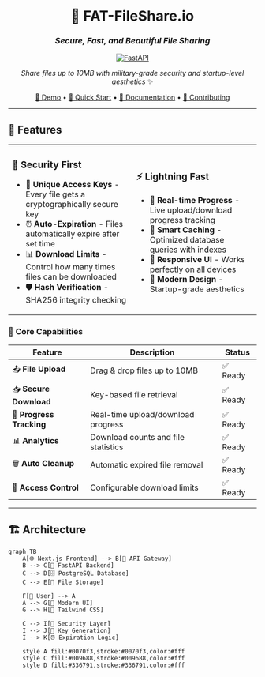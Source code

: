 <div align="center">

# 🚀 FAT-FileShare.io

### *Secure, Fast, and Beautiful File Sharing*

[![FastAPI](https://img.shields.io/badge/FastAPI-005571?style=for-the-badge&logo=fastapi)](https://fastapi.tiangolo.com/)

*Share files up to 10MB with military-grade security and startup-level aesthetics* ✨

[🎯 Demo](#-demo) • [🚀 Quick Start](#-quick-start) • [📖 Documentation](#-documentation) • [🤝 Contributing](#-contributing)

</div>

---

## 🌟 Features

<table>
<tr>
<td width="50%">

### 🔐 **Security First**
- 🔑 **Unique Access Keys** - Every file gets a cryptographically secure key
- ⏰ **Auto-Expiration** - Files automatically expire after set time
- 📊 **Download Limits** - Control how many times files can be downloaded
- 🛡️ **Hash Verification** - SHA256 integrity checking

</td>
<td width="50%">

### ⚡ **Lightning Fast**
- 🚀 **Real-time Progress** - Live upload/download progress tracking
- 💾 **Smart Caching** - Optimized database queries with indexes
- 📱 **Responsive UI** - Works perfectly on all devices
- 🎨 **Modern Design** - Startup-grade aesthetics

</td>
</tr>
</table>

### 🎯 **Core Capabilities**

| Feature | Description | Status |
|---------|-------------|--------|
| 📤 **File Upload** | Drag & drop files up to 10MB | ✅ Ready |
| 📥 **Secure Download** | Key-based file retrieval | ✅ Ready |
| 🔄 **Progress Tracking** | Real-time upload/download progress | ✅ Ready |
| 📊 **Analytics** | Download counts and file statistics | ✅ Ready |
| 🗑️ **Auto Cleanup** | Automatic expired file removal | ✅ Ready |
| 🔐 **Access Control** | Configurable download limits | ✅ Ready |

---

## 🏗️ Architecture

```mermaid
graph TB
    A[🌐 Next.js Frontend] --> B[🔄 API Gateway]
    B --> C[🐍 FastAPI Backend]
    C --> D[🗄️ PostgreSQL Database]
    C --> E[📁 File Storage]
    
    F[👤 User] --> A
    A --> G[📱 Modern UI]
    G --> H[🎨 Tailwind CSS]
    
    C --> I[🔐 Security Layer]
    I --> J[🔑 Key Generation]
    I --> K[⏰ Expiration Logic]
    
    style A fill:#0070f3,stroke:#0070f3,color:#fff
    style C fill:#009688,stroke:#009688,color:#fff
    style D fill:#336791,stroke:#336791,color:#fff

